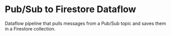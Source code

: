 # Pub/Sub to Firestore Dataflow

Dataflow pipeline that pulls messages from a Pub/Sub topic and saves them in a Firestore collection.

